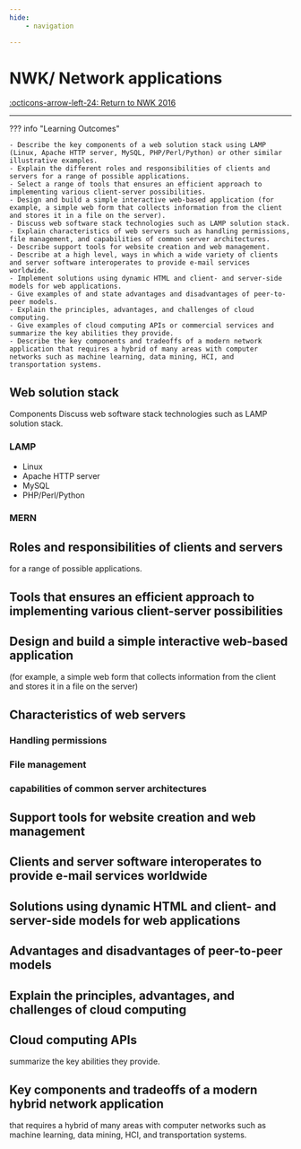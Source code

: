 ```yaml
---
hide:
    - navigation

---
```

# NWK/ Network applications

[:octicons-arrow-left-24: Return to NWK 2016](/Knowledge-Notebook/Networking-Communication/NWK_2016/)

---

??? info "Learning Outcomes"

    - Describe the key components of a web solution stack using LAMP (Linux, Apache HTTP server, MySQL, PHP/Perl/Python) or other similar illustrative examples.
    - Explain the different roles and responsibilities of clients and servers for a range of possible applications.
    - Select a range of tools that ensures an efficient approach to implementing various client-server possibilities.
    - Design and build a simple interactive web-based application (for example, a simple web form that collects information from the client
    and stores it in a file on the server).
    - Discuss web software stack technologies such as LAMP solution stack.
    - Explain characteristics of web servers such as handling permissions, file management, and capabilities of common server architectures.
    - Describe support tools for website creation and web management.
    - Describe at a high level, ways in which a wide variety of clients and server software interoperates to provide e-mail services worldwide.
    - Implement solutions using dynamic HTML and client- and server-side models for web applications.
    - Give examples of and state advantages and disadvantages of peer-to-peer models.
    - Explain the principles, advantages, and challenges of cloud computing.
    - Give examples of cloud computing APIs or commercial services and summarize the key abilities they provide.
    - Describe the key components and tradeoffs of a modern network application that requires a hybrid of many areas with computer
    networks such as machine learning, data mining, HCI, and transportation systems.

## Web solution stack

Components
Discuss web software stack technologies such as LAMP solution stack.

### LAMP

- Linux
- Apache HTTP server
- MySQL
- PHP/Perl/Python

### MERN

## Roles and responsibilities of clients and servers

for a range of possible applications.

## Tools that ensures an efficient approach to implementing various client-server possibilities

## Design and build a simple interactive web-based application 

(for example, a simple web form that collects information from the client and stores it in a file on the server)

## Characteristics of web servers

### Handling permissions

### File management

### capabilities of common server architectures

## Support tools for website creation and web management

## Clients and server software interoperates to provide e-mail services worldwide

## Solutions using dynamic HTML and client- and server-side models for web applications

## Advantages and disadvantages of peer-to-peer models

## Explain the principles, advantages, and challenges of cloud computing

## Cloud computing APIs

summarize the key abilities they provide.

## Key components and tradeoffs of a modern hybrid network application

that requires a hybrid of many areas with computer networks such as machine learning, data mining, HCI, and transportation systems.
